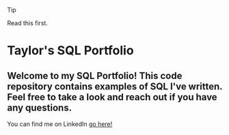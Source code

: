 > [!TIP]
> Read this first. 


# Taylor's SQL Portfolio

## Welcome to my SQL Portfolio! This code repository contains examples of SQL I've written. Feel free to take a look and reach out if you have any questions.

You can find me on LinkedIn [go here!](https://www.linkedin.com/in/taylor-boshart/)
